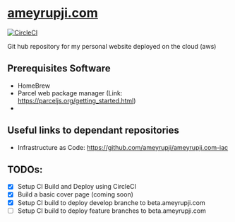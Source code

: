 # [ameyrupji.com](http://www.ameyrupji.com/)

[![CircleCI](https://circleci.com/gh/ameyrupji/ameyrupji.com.svg?style=svg)](https://circleci.com/gh/ameyrupji/ameyrupji.com)


Git hub repository for my personal website deployed on the cloud (aws)


## Prerequisites Software
- HomeBrew
- Parcel web package manager (Link: https://parceljs.org/getting_started.html)
- 


## Useful links to dependant repositories
- Infrastructure as Code: https://github.com/ameyrupji/ameyrupji.com-iac


## TODOs:
- [x] Setup CI Build and Deploy using CircleCI
- [x] Build a basic cover page (coming soon)
- [x] Setup CI build to deploy develop branche to beta.ameyrupji.com
- [ ] Setup CI build to deploy feature branches to beta.ameyrupji.com
